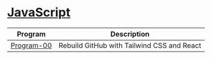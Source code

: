 # [JavaScript](https://en.wikipedia.org/wiki/JavaScript)

| Program                  | Description                                |
| ------------------------ | ------------------------------------------ |
| [Program-00](Program-00) | Rebuild GitHub with Tailwind CSS and React |
